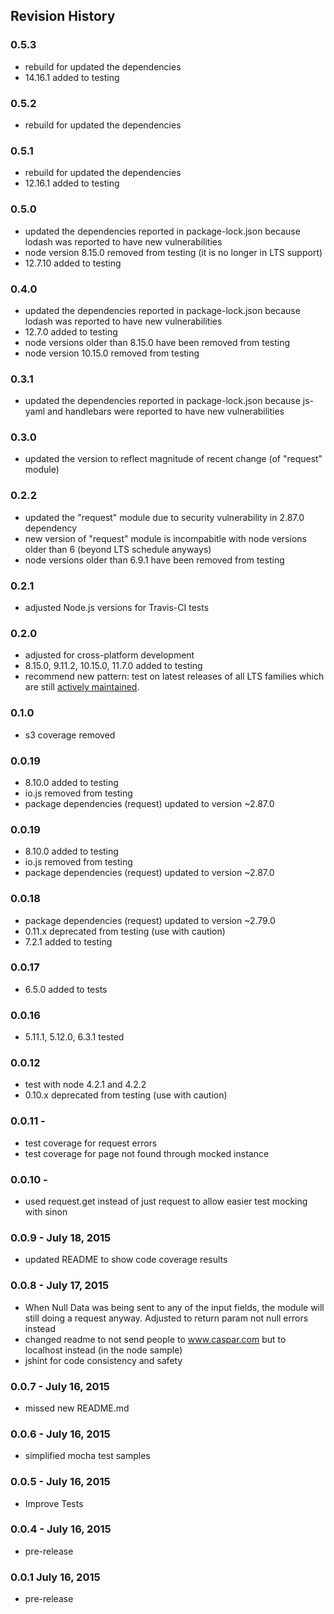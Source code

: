 ## Revision History

### 0.5.3
- rebuild for updated the dependencies
- 14.16.1 added to testing

### 0.5.2
- rebuild for updated the dependencies

### 0.5.1
- rebuild for updated the dependencies
- 12.16.1 added to testing

### 0.5.0
- updated the dependencies reported in package-lock.json because lodash was reported to have new vulnerabilities
- node version 8.15.0 removed from testing (it is no longer in LTS support)
- 12.7.10 added to testing

### 0.4.0
- updated the dependencies reported in package-lock.json because lodash was reported to have new vulnerabilities
- 12.7.0 added to testing
- node versions older than 8.15.0 have been removed from testing
- node version 10.15.0 removed from testing

### 0.3.1
- updated the dependencies reported in package-lock.json because js-yaml and handlebars were reported to have new vulnerabilities

### 0.3.0
- updated the version to reflect magnitude of recent change (of "request" module)

### 0.2.2
- updated the "request" module due to security vulnerability in 2.87.0 dependency
- new version of "request" module is incompabitle with node versions older than 6 (beyond LTS schedule anyways)
- node versions older than 6.9.1 have been removed from testing

### 0.2.1
- adjusted Node.js versions for Travis-CI tests

### 0.2.0
 - adjusted for cross-platform development
 - 8.15.0, 9.11.2, 10.15.0, 11.7.0 added to testing
 - recommend new pattern: test on latest releases of all LTS families which are still [actively maintained](https://github.com/nodejs/Release).

### 0.1.0
 - s3 coverage removed

### 0.0.19
 - 8.10.0 added to testing
 - io.js removed from testing
 - package dependencies (request) updated to version ~2.87.0

### 0.0.19
 - 8.10.0 added to testing
 - io.js removed from testing
 - package dependencies (request) updated to version ~2.87.0

### 0.0.18
 - package dependencies (request) updated to version ~2.79.0
 - 0.11.x deprecated from testing (use with caution)
 - 7.2.1 added to testing

### 0.0.17
 - 6.5.0 added to tests

### 0.0.16
 - 5.11.1, 5.12.0, 6.3.1 tested 

### 0.0.12 
- test with node 4.2.1 and 4.2.2
- 0.10.x deprecated from testing (use with caution)

### 0.0.11 -
- test coverage for request errors
- test coverage for page not found through mocked instance

### 0.0.10 - 
- used request.get instead of just request to allow easier test mocking with sinon

### 0.0.9 - July 18, 2015
- updated README to show code coverage results

### 0.0.8 - July 17, 2015
- When Null Data was being sent to any of the input fields, the module will still doing a request anyway. Adjusted to return param not null errors instead
- changed readme to not send people to www.caspar.com but to localhost instead (in the node sample)
- jshint for code consistency and safety

### 0.0.7 - July 16, 2015
- missed new README.md

### 0.0.6 - July 16, 2015
- simplified mocha test samples

### 0.0.5 - July 16, 2015
- Improve Tests

### 0.0.4 - July 16, 2015
- pre-release

### 0.0.1  July 16, 2015
- pre-release

